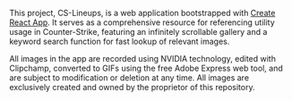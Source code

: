 
This project, CS-Lineups, is a web application bootstrapped with [Create React App](https://github.com/facebook/create-react-app). It serves as a comprehensive resource for referencing utility usage in Counter-Strike, featuring an infinitely scrollable gallery and a keyword search function for fast lookup of relevant images.

All images in the app are recorded using NVIDIA technology, edited with Clipchamp, converted to GIFs using the free Adobe Express web tool, and are subject to modification or deletion at any time. All images are exclusively created and owned by the proprietor of this repository.